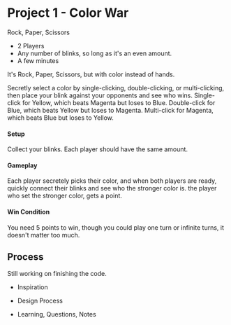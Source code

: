 # Project 1 - Color War

Rock, Paper, Scissors
- 2 Players
- Any number of blinks, so long as it's an even amount.
- A few minutes

It's Rock, Paper, Scissors, but with color instead of hands.

Secretly select a color by single-clicking, double-clicking, or multi-clicking, then place your blink against your opponents and see who wins.
Single-click for Yellow, which beats Magenta but loses to Blue.
Double-click for Blue, which beats Yellow but loses to Magenta.
Multi-click for Magenta, which beats Blue but loses to Yellow.

#### Setup
Collect your blinks. Each player should have the same amount.

#### Gameplay
Each player secretely picks their color, and when both players are ready, quickly connect their blinks and see who the stronger color is.
the player who set the stronger color, gets a point.

#### Win Condition
You need 5 points to win, though you could play one turn or infinite turns, it doesn't matter too much.

## Process

Still working on finishing the code.

- Inspiration

- Design Process

- Learning, Questions, Notes